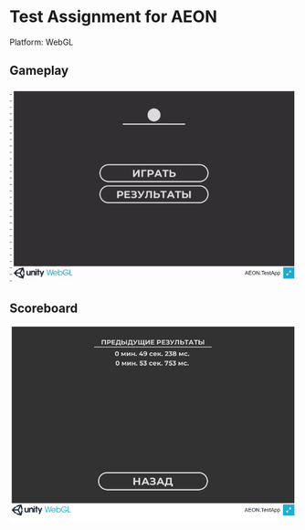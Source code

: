 # Test Assignment for AEON
Platform: WebGL

## Gameplay
![alt text](https://github.com/VyacheslavPridchin/AEON.TestApp/blob/gh-pages/gameplay.gif?raw=true)

## Scoreboard
![alt text](https://github.com/VyacheslavPridchin/AEON.TestApp/blob/gh-pages/scoreboard.png?raw=true)
